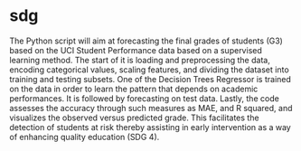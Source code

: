 # sdg

The Python script will aim at forecasting the final grades of students (G3) based on the UCI Student Performance data based on a supervised learning method. The start of it is loading and preprocessing the data, encoding categorical values, scaling features, and dividing the dataset into training and testing subsets. One of the Decision Trees Regressor is trained on the data in order to learn the pattern that depends on academic performances. It is followed by forecasting on test data. Lastly, the code assesses the accuracy through such measures as MAE, and R squared, and visualizes the observed versus predicted grade. This facilitates the detection of students at risk thereby assisting in early intervention as a way of enhancing quality education (SDG 4).
